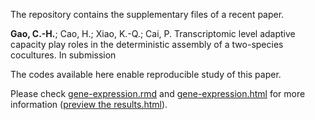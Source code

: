 The repository contains the supplementary files of a recent paper.

**Gao, C.-H.**; Cao, H.; Xiao, K.-Q.; Cai, P. Transcriptomic level adaptive capacity play roles in the deterministic assembly of a two-species cocultures. In submission

The codes available here enable reproducible study of this paper. 

Please check [gene-expression.rmd](./gene-expression.rmd) and [gene-expression.html](./gene-expression.html) for more information ([preview the results.html](https://htmlpreview.github.io/?https://github.com/gaospecial/deterministic-assembly/blob/master/gene-expression.html)).


